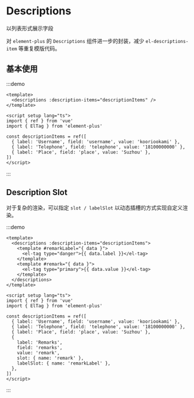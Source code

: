 # Descriptions

以列表形式展示字段

对 `element-plus` 的 `Descriptions` 组件进一步的封装，减少 `el-descriptions-item` 等重复模版代码。

## 基本使用

:::demo

```vue
<template>
  <descriptions :description-items="descriptionItems" />
</template>

<script setup lang="ts">
import { ref } from 'vue'
import { ElTag } from 'element-plus'

const descriptionItems = ref([
  { label: 'Username', field: 'username', value: 'kooriookami' },
  { label: 'Telephone', field: 'telephone', value: '18100000000' },
  { label: 'Place', field: 'place', value: 'Suzhou' },
])
</script>
```

:::

## Description Slot

对于复杂的渲染，可以指定 `slot / labelSlot` 以动态插槽的方式实现自定义渲染。

:::demo

```vue
<template>
  <descriptions :description-items="descriptionItems">
    <template #remarkLabel="{ data }">
      <el-tag type="danger">{{ data.label }}</el-tag>
    </template>
    <template #remark="{ data }">
      <el-tag type="primary">{{ data.value }}</el-tag>
    </template>
  </descriptions>
</template>

<script setup lang="ts">
import { ref } from 'vue'
import { ElTag } from 'element-plus'

const descriptionItems = ref([
  { label: 'Username', field: 'username', value: 'kooriookami' },
  { label: 'Telephone', field: 'telephone', value: '18100000000' },
  { label: 'Place', field: 'place', value: 'Suzhou' },
  {
    label: 'Remarks',
    field: 'remarks',
    value: 'remark',
    slot: { name: 'remark' },
    labelSlot: { name: 'remarkLabel' },
  },
])
</script>
```

:::
